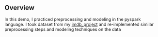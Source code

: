 
## **Overview**

In this demo, I practiced preprocessing and modeling in the pyspark language. 
I took dataset from my [imdb_project]('https://github.com/willtseng12/metis_projects_17/tree/master/imdb_project') and re-implemented similar preprocessing steps and modeling techniques on the data
